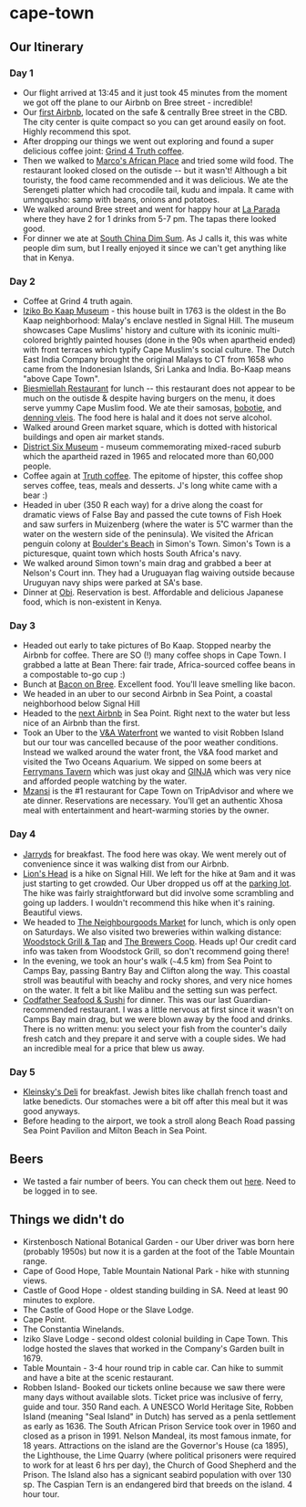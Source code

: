 # cape-town

## Our Itinerary
### Day 1
* Our flight arrived at 13:45 and it just took 45 minutes from the moment we got off the plane to our Airbnb on Bree street - incredible!
* Our [first Airbnb](https://www.airbnb.com/rooms/plus/16825409), located on the safe & centrally Bree street in the CBD. The city center is quite compact so you can get around easily on foot. Highly recommend this spot.
* After dropping our things we went out exploring and found a super delicious coffee joint: [Grind 4 Truth coffee](https://goo.gl/maps/Vt4CbZ2gUQM2). 
* Then we walked to [Marco's African Place](https://goo.gl/maps/grcVYaHgzxT2) and tried some wild food. The restaurant looked closed on the outisde -- but it wasn't! Although a bit touristy, the food came recommended and it was delicious. We ate the Serengeti platter which had crocodile tail, kudu and impala. It came with umngqusho: samp with beans, onions and potatoes. 
* We walked around Bree street and went for happy hour at [La Parada](https://goo.gl/maps/wKZBeXoGpo42) where they have 2 for 1 drinks from 5-7 pm. The tapas there looked good.
* For dinner we ate at [South China Dim Sum](https://goo.gl/maps/NbtqHADiP422). As J calls it, this was white people dim sum, but I really enjoyed it since we can't get anything like that in Kenya. 

### Day 2
* Coffee at Grind 4 truth again.
* [Iziko Bo Kaap Museum](https://goo.gl/maps/s2Gxhw95GRE2) - this house built in 1763 is the oldest in the Bo Kaap neighborhood: Malay's enclave nestled in Signal Hill. The museum showcases Cape Muslims' history and culture with its iconinic multi-colored brightly painted houses (done in the 90s when apartheid ended) with front terraces which typify Cape Muslim's social culture. The Dutch East India Company brought the original Malays to CT from 1658 who came from the Indonesian Islands, Sri Lanka and India. Bo-Kaap means "above Cape Town".
* [Biesmiellah Restaurant](https://goo.gl/maps/UphFv6Qez862) for lunch -- this restaurant does not appear to be much on the outisde & despite having burgers on the menu, it does serve yummy Cape Muslim food. We ate their samosas, [bobotie](https://en.wikipedia.org/wiki/Bobotie), and [denning vleis](https://www.cookhalaal.com/recipe/denning-vleis/). The food here is halal and it does not serve alcohol. 
* Walked around Green market square, which is dotted with historical buildings and open air market stands. 
* [District Six Museum](https://goo.gl/maps/7SRZTAgmTuJ2) - museum commemorating mixed-raced suburb which the apartheid razed in 1965 and relocated more than 60,000 people. 
* Coffee again at [Truth coffee](https://goo.gl/maps/Hq7GTh4CZjt). The epitome of hipster, this coffee shop serves coffee, teas, meals and desserts. J's long white came with a bear :) 
* Headed in uber (350 R each way) for a drive along the coast for dramatic views of False Bay and passed the cute towns of Fish Hoek and saw surfers in Muizenberg (where the water is 5˚C warmer than the water on the western side of the peninsula). We visited the African penguin colony at [Boulder's Beach](https://goo.gl/maps/PeDvVvtLsC22) in Simon's Town. Simon's Town is a picturesque, quaint town which hosts South Africa's navy.
* We walked around Simon town's main drag and grabbed a beer at Nelson's Court inn. They had a Uruguayan flag waiving outside because Uruguyan navy ships were parked at SA's base.
* Dinner at [Obi](https://goo.gl/maps/B2uTpPou9Jv). Reservation is best. Affordable and delicious Japanese food, which is non-existent in Kenya. 

### Day 3
* Headed out early to take pictures of Bo Kaap. Stopped nearby the Airbnb for coffee. There are SO (!) many coffee shops in Cape Town. I grabbed a latte at Bean There: fair trade, Africa-sourced coffee beans in a compostable to-go cup :) 
* Bunch at [Bacon on Bree](https://goo.gl/maps/vQPSyVKwETM2). Excellent food. You'll leave smelling like bacon. 
* We headed in an uber to our second Airbnb in Sea Point, a coastal neighborhood below Signal Hill
* Headed to the [next Airbnb](https://www.airbnb.com/rooms/15712394) in Sea Point. Right next to the water but less nice of an Airbnb than the first. 
* Took an Uber to the [V&A Waterfront](https://goo.gl/maps/JP2VqSoPrkT2) we wanted to visit Robben Island but our tour was cancelled because of the poor weather conditions. Instead we walked around the water front, the V&A food market and visited the Two Oceans Aquarium. We sipped on some beers at [Ferrymans Tavern](https://goo.gl/maps/adTccbmKpwM2) which was just okay and [GINJA](https://goo.gl/maps/Sup24EjiwMD2) which was very nice and afforded people watching by the water. 
* [Mzansi](https://goo.gl/maps/iQVVgQh7gyE2) is the #1 restaurant for Cape Town on TripAdvisor and where we ate dinner. Reservations are necessary. You'll get an authentic Xhosa meal with entertainment and heart-warming stories by the owner. 

### Day 4
* [Jarryds](https://goo.gl/maps/wBy1ZwiyBnp) for breakfast. The food here was okay. We went merely out of convenience since it was walking dist from our Airbnb.
* [Lion's Head](https://www.sa-venues.com/attractionswc/lions-head.php) is a hike on Signal Hill. We left for the hike at 9am and it was just starting to get crowded. Our Uber dropped us off at the [parking lot](https://goo.gl/maps/4okBTPB3fT12). The hike was fairly straightforward but did involve some scrambling and going up ladders. I wouldn't recommend this hike when it's raining. Beautiful views.  
* We headed to [The Neighbourgoods Market](https://goo.gl/maps/PA8e3iX1yBT2) for lunch, which is only open on Saturdays. We also visited two breweries within walking distance: [Woodstock Grill & Tap](https://goo.gl/maps/aKbGkpY56Y42) and [The Brewers Coop](https://goo.gl/maps/Nnaxy5Lwoc42). Heads up! Our credit card info was taken from Woodstock Grill, so don't recommend going there!
* In the evening, we took an hour's walk (`~`4.5 km) from Sea Point to Camps Bay, passing Bantry Bay and Clifton along the way. This coastal stroll was beautiful with beachy and rocky shores, and very nice homes on the water. It felt a bit like Malibu and the setting sun was perfect.
* [Codfather Seafood & Sushi](https://goo.gl/maps/UraR95fXJqv) for dinner. This was our last Guardian-recommended restaurant. I was a little nervous at first since it wasn't on Camps Bay main drag, but we were blown away by the food and drinks. There is no written menu: you select your fish from the counter's daily fresh catch and they prepare it and serve with a couple sides. We had an incredible meal for a price that blew us away. 

### Day 5
* [Kleinsky's Deli](https://goo.gl/maps/P3HEG7J4u7t) for breakfast. Jewish bites like challah french toast and latke benedicts. Our stomaches were a bit off after this meal but it was good anyways. 
* Before heading to the airport, we took a stroll along Beach Road passing Sea Point Pavilion and Milton Beach in Sea Point. 

## Beers
* We tasted a fair number of beers. You can check them out [here](https://untappd.com/user/Jovinslvr/lists/379675). Need to be logged in to see. 

## Things we didn't do
* Kirstenbosch National Botanical Garden - our Uber driver was born here (probably 1950s) but now it is a garden at the foot of the Table Mountain range.
* Cape of Good Hope, Table Mountain National Park - hike with stunning views.
* Castle of Good Hope - oldest standing building in SA. Need at least 90 minutes to explore. 
* The Castle of Good Hope or the Slave Lodge.
* Cape Point. 
* The Constantia Winelands.
* Iziko Slave Lodge - second oldest colonial building in Cape Town. This lodge hosted the slaves that worked in the Company's Garden built in 1679. 
* Table Mountain - 3-4 hour round trip in cable car. Can hike to summit and have a bite at the scenic restaurant.
* Robben Island- Booked our tickets online because we saw there were many days without available slots. Ticket price was inclusive of ferry, guide and tour. 350 Rand each. A UNESCO World Heritage Site, Robben Island (meaning "Seal Island" in Dutch) has served as a penla settlement as early as 1636. The South African Prison Service took over in 1960 and closed as a prison in 1991. Nelson Mandeal, its most famous inmate, for 18 years. Attractions on the island are the Governor's House (ca 1895), the Lighthouse, the Lime Quarry (where political prisoners were required to work for at least 6 hrs per day), the Church of Good Shepherd and the Prison. The Island also has a signicant seabird population with over 130 sp. The Caspian Tern is an endangered bird that breeds on the island. 4 hour tour.
